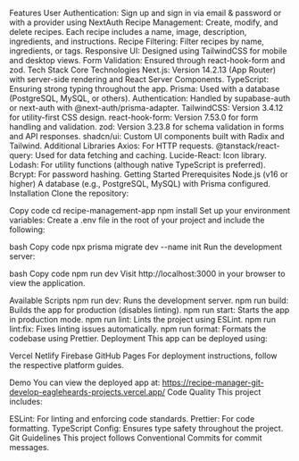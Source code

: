 Features
User Authentication: Sign up and sign in via email & password or with a provider using NextAuth
Recipe Management: Create, modify, and delete recipes.
Each recipe includes a name, image, description, ingredients, and instructions.
Recipe Filtering: Filter recipes by name, ingredients, or tags.
Responsive UI: Designed using TailwindCSS for mobile and desktop views.
Form Validation: Ensured through react-hook-form and zod.
Tech Stack
Core Technologies
Next.js: Version 14.2.13 (App Router) with server-side rendering and React Server Components.
TypeScript: Ensuring strong typing throughout the app.
Prisma: Used with a database (PostgreSQL, MySQL, or others).
Authentication: Handled by supabase-auth or next-auth with @next-auth/prisma-adapter.
TailwindCSS: Version 3.4.12 for utility-first CSS design.
react-hook-form: Version 7.53.0 for form handling and validation.
zod: Version 3.23.8 for schema validation in forms and API responses.
shadcn/ui: Custom UI components built with Radix and Tailwind.
Additional Libraries
Axios: For HTTP requests.
@tanstack/react-query: Used for data fetching and caching.
Lucide-React: Icon library.
Lodash: For utility functions (although native TypeScript is preferred).
Bcrypt: For password hashing.
Getting Started
Prerequisites
Node.js (v16 or higher)
A database (e.g., PostgreSQL, MySQL) with Prisma configured.
Installation
Clone the repository:

Copy code
cd recipe-management-app
npm install
Set up your environment variables: Create a .env file in the root of your project and include the following:

bash
Copy code
npx prisma migrate dev --name init
Run the development server:

bash
Copy code
npm run dev
Visit http://localhost:3000 in your browser to view the application.

Available Scripts
npm run dev: Runs the development server.
npm run build: Builds the app for production (disables linting).
npm run start: Starts the app in production mode.
npm run lint: Lints the project using ESLint.
npm run lint:fix: Fixes linting issues automatically.
npm run format: Formats the codebase using Prettier.
Deployment
This app can be deployed using:

Vercel
Netlify
Firebase
GitHub Pages
For deployment instructions, follow the respective platform guides.

Demo
You can view the deployed app at: https://recipe-manager-git-develop-eagleheards-projects.vercel.app/
Code Quality
This project includes:

ESLint: For linting and enforcing code standards.
Prettier: For code formatting.
TypeScript Config: Ensures type safety throughout the project.
Git Guidelines
This project follows Conventional Commits for commit messages.
